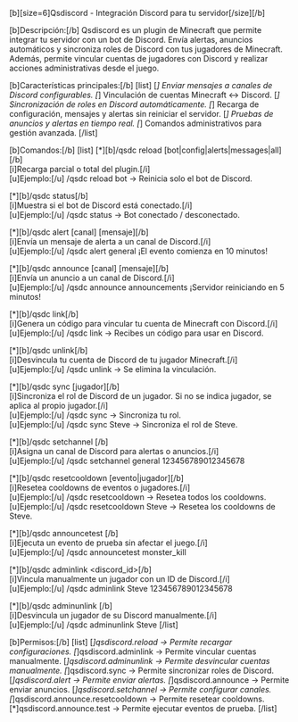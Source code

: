 [b][size=6]Qsdiscord - Integración Discord para tu servidor[/size][/b]

[b]Descripción:[/b]
Qsdiscord es un plugin de Minecraft que permite integrar tu servidor con un bot de Discord. 
Envía alertas, anuncios automáticos y sincroniza roles de Discord con tus jugadores de Minecraft. 
Además, permite vincular cuentas de jugadores con Discord y realizar acciones administrativas desde el juego.

[b]Características principales:[/b]
[list]
[*] Enviar mensajes a canales de Discord configurables.
[*] Vinculación de cuentas Minecraft ↔ Discord.
[*] Sincronización de roles en Discord automáticamente.
[*] Recarga de configuración, mensajes y alertas sin reiniciar el servidor.
[*] Pruebas de anuncios y alertas en tiempo real.
[*] Comandos administrativos para gestión avanzada.
[/list]

[b]Comandos:[/b]
[list]
[*][b]/qsdc reload [bot|config|alerts|messages|all][/b]  
    [i]Recarga parcial o total del plugin.[/i]  
    [u]Ejemplo:[/u] /qsdc reload bot → Reinicia solo el bot de Discord.

[*][b]/qsdc status[/b]  
    [i]Muestra si el bot de Discord está conectado.[/i]  
    [u]Ejemplo:[/u] /qsdc status → Bot conectado / desconectado.

[*][b]/qsdc alert [canal] [mensaje][/b]  
    [i]Envía un mensaje de alerta a un canal de Discord.[/i]  
    [u]Ejemplo:[/u] /qsdc alert general ¡El evento comienza en 10 minutos!

[*][b]/qsdc announce [canal] [mensaje][/b]  
    [i]Envía un anuncio a un canal de Discord.[/i]  
    [u]Ejemplo:[/u] /qsdc announce announcements ¡Servidor reiniciando en 5 minutos!

[*][b]/qsdc link[/b]  
    [i]Genera un código para vincular tu cuenta de Minecraft con Discord.[/i]  
    [u]Ejemplo:[/u] /qsdc link → Recibes un código para usar en Discord.

[*][b]/qsdc unlink[/b]  
    [i]Desvincula tu cuenta de Discord de tu jugador Minecraft.[/i]  
    [u]Ejemplo:[/u] /qsdc unlink → Se elimina la vinculación.

[*][b]/qsdc sync [jugador][/b]  
    [i]Sincroniza el rol de Discord de un jugador. Si no se indica jugador, se aplica al propio jugador.[/i]  
    [u]Ejemplo:[/u] /qsdc sync → Sincroniza tu rol.  
    [u]Ejemplo:[/u] /qsdc sync Steve → Sincroniza el rol de Steve.

[*][b]/qsdc setchannel <nombre> <id>[/b]  
    [i]Asigna un canal de Discord para alertas o anuncios.[/i]  
    [u]Ejemplo:[/u] /qsdc setchannel general 123456789012345678

[*][b]/qsdc resetcooldown [evento|jugador][/b]  
    [i]Resetea cooldowns de eventos o jugadores.[/i]  
    [u]Ejemplo:[/u] /qsdc resetcooldown → Resetea todos los cooldowns.  
    [u]Ejemplo:[/u] /qsdc resetcooldown Steve → Resetea los cooldowns de Steve.

[*][b]/qsdc announcetest <evento>[/b]  
    [i]Ejecuta un evento de prueba sin afectar el juego.[/i]  
    [u]Ejemplo:[/u] /qsdc announcetest monster_kill

[*][b]/qsdc adminlink <jugador> <discord_id>[/b]  
    [i]Vincula manualmente un jugador con un ID de Discord.[/i]  
    [u]Ejemplo:[/u] /qsdc adminlink Steve 123456789012345678

[*][b]/qsdc adminunlink <jugador>[/b]  
    [i]Desvincula un jugador de su Discord manualmente.[/i]  
    [u]Ejemplo:[/u] /qsdc adminunlink Steve
[/list]

[b]Permisos:[/b]
[list]
[*]qsdiscord.reload → Permite recargar configuraciones.
[*]qsdiscord.adminlink → Permite vincular cuentas manualmente.
[*]qsdiscord.adminunlink → Permite desvincular cuentas manualmente.
[*]qsdiscord.sync → Permite sincronizar roles de Discord.
[*]qsdiscord.alert → Permite enviar alertas.
[*]qsdiscord.announce → Permite enviar anuncios.
[*]qsdiscord.setchannel → Permite configurar canales.
[*]qsdiscord.announce.resetcooldown → Permite resetear cooldowns.
[*]qsdiscord.announce.test → Permite ejecutar eventos de prueba.
[/list]
